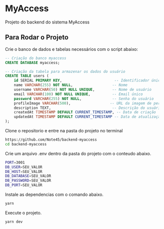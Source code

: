 # MyAccess

Projeto do backend do sistema MyAccess

## Para Rodar o Projeto

Crie o banco de dados e tabelas necessários com o script abaixo:

```SQL
-- Criação do banco myaccess
CREATE DATABASE myaccess;

-- Criação da tabela para armazenar os dados do usuário
CREATE TABLE users (
    id SERIAL PRIMARY KEY,                        -- Identificador único, gerado automaticamente
    name VARCHAR(255) NOT NULL,                  -- Nome 
    username VARCHAR(50) NOT NULL UNIQUE,        -- Nome de usuário
    email VARCHAR(100) NOT NULL UNIQUE,          -- Email único
    password VARCHAR(255) NOT NULL,              -- Senha do usuário
    profileImage VARCHAR(500),                  -- URL da imagem de perfil
    description TEXT,                            -- Descrição do usuário
    createdAt TIMESTAMP DEFAULT CURRENT_TIMESTAMP, -- Data de criação
    updatedAt TIMESTAMP DEFAULT CURRENT_TIMESTAMP -- Data de atualização
);
```

Clone o repositorio e entre na pasta do projeto no terminal

```bash
https://github.com/Note45/backend-myaccess
cd backend-myaccess
```
Crie um arquivo .env dentro da pasta do projeto com o conteudo abaixo.

```bash
PORT=3001
DB_USER=SEU_VALOR
DB_HOST=SEU_VALOR
DB_DATABASE=SEU_VALOR
DB_PASSWORD=SEU_VALOR
DB_PORT=SEU_VALOR
```
Instale as dependencias com o comando abaixo.

```bash
yarn
```
Execute o projeto.

```bash
yarn dev
```


